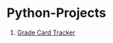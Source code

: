 # Python-Projects
1. [Grade Card Tracker](https://github.com/Gourab-Chowdhury/Python-Projects/tree/main/Grade%20Card%20Tracker)
